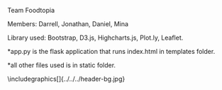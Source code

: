 Team Foodtopia

Members: Darrell, Jonathan, Daniel, Mina

Library used: Bootstrap, D3.js, Highcharts.js, Plot.ly, Leaflet.

*app.py is the flask application that runs index.html in templates folder.

*all other files used is in static folder.

\includegraphics[]{../../../header-bg.jpg}
